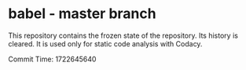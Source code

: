 # babel - master branch

This repository contains the frozen state of the repository.
Its history is cleared. It is used only for static code
analysis with Codacy.

Commit Time: 1722645640